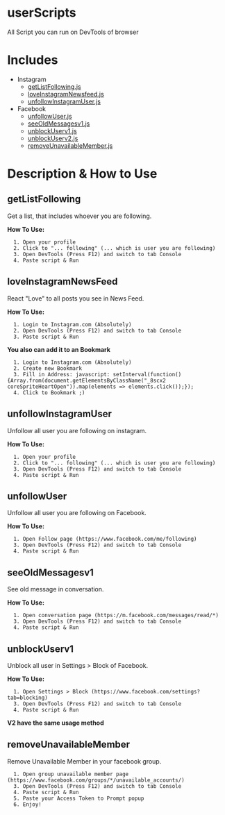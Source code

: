 # userScripts
All Script you can run on DevTools of browser

# Includes
* Instagram
  * [getListFollowing.js](#getlistfollowing)
  * [loveInstagramNewsfeed.js](#loveinstagramnewsfeed)
  * [unfollowInstagramUser.js](#unfollowinstagramuser)
* Facebook
  * [unfollowUser.js](#unfollowuser)
  * [seeOldMessagesv1.js](#seeoldmessagesv1)
  * [unblockUserv1.js](#unblockuserv1)
  * [unblockUserv2.js](#unblockuserv1)
  * [removeUnavailableMember.js](#removeunavailablemember)
  
# Description & How to Use

## getListFollowing

Get a list, that includes whoever you are following.

**How To Use:**
```objc
  1. Open your profile
  2. Click to "... following" (... which is user you are following)
  3. Open DevTools (Press F12) and switch to tab Console
  4. Paste script & Run
```

## loveInstagramNewsFeed

React "Love" to all posts you see in News Feed.

**How To Use:**
```objc
  1. Login to Instagram.com (Absolutely)
  2. Open DevTools (Press F12) and switch to tab Console
  3. Paste script & Run
```
**You also can add it to an Bookmark**
```obc
  1. Login to Instagram.com (Absolutely)
  2. Create new Bookmark
  3. Fill in Address: javascript: setInterval(function() {Array.from(document.getElementsByClassName("_8scx2 coreSpriteHeartOpen")).map(elements => elements.click());});
  4. Click to Bookmark ;)
```

## unfollowInstagramUser

Unfollow all user you are following on instagram.

**How To Use:**
```objc
  1. Open your profile
  2. Click to "... following" (... which is user you are following)
  3. Open DevTools (Press F12) and switch to tab Console
  4. Paste script & Run
```

## unfollowUser

Unfollow all user you are following on Facebook.

**How To Use:**
```objc
  1. Open Follow page (https://www.facebook.com/me/following)
  3. Open DevTools (Press F12) and switch to tab Console
  4. Paste script & Run
```

## seeOldMessagesv1

See old message in conversation.

**How To Use:**
```objc
  1. Open conversation page (https://m.facebook.com/messages/read/*)
  3. Open DevTools (Press F12) and switch to tab Console
  4. Paste script & Run
```

## unblockUserv1

Unblock all user in Settings > Block of Facebook.

**How To Use:**
```objc
  1. Open Settings > Block (https://www.facebook.com/settings?tab=blocking)
  3. Open DevTools (Press F12) and switch to tab Console
  4. Paste script & Run
```

**V2 have the same usage method**

## removeUnavailableMember

Remove Unavailable Member in your facebook group.
```objc
  1. Open group unavailable member page (https://www.facebook.com/groups/*/unavailable_accounts/)
  3. Open DevTools (Press F12) and switch to tab Console
  4. Paste script & Run
  5. Paste your Access Token to Prompt popup
  6. Enjoy!
```
